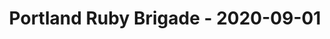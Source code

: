 ---
layout: post
title: Portland Ruby Brigade - 2020-09-01
datetime: '2020-09-01 18:00:00 -0700'
name: Portland Ruby Brigade
external_url: https://www.meetup.com/Portland-Ruby-Brigade/events/kjvwrrybcmbcb/
online_event: true
year_month: 2020-09
---